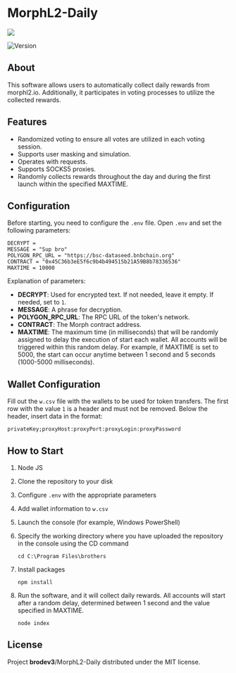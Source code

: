 # MorphL2-Daily
 
<p>
      <img src="https://i.ibb.co/3sHQCSp/av.jpg" >
</p>

<p >
   <img src="https://img.shields.io/badge/build-v_1.0-brightgreen?label=Version" alt="Version">
</p>


## About

This software allows users to automatically collect daily rewards from morphl2.io. Additionally, it participates in voting processes to utilize the collected rewards.



## Features
- Randomized voting to ensure all votes are utilized in each voting session.
- Supports user masking and simulation.
- Operates with requests.
- Supports SOCKS5 proxies.
- Randomly collects rewards throughout the day and during the first launch within the specified MAXTIME.

 ## Configuration
 Before starting, you need to configure the ```.env``` file. Open ```.env``` and set the following parameters:
 
    
    DECRYPT = 
    MESSAGE = "Sup bro"
    POLYGON_RPC_URL = "https://bsc-dataseed.bnbchain.org"
    CONTRACT = "0x45C36b3eE5f6c9b4b494515b21A59B8b78336536"
    MAXTIME = 10000

    
Explanation of parameters:
- **DECRYPT**: Used for encrypted text. If not needed, leave it empty. If needed, set to ```1```.
- **MESSAGE**: A phrase for decryption.
- **POLYGON_RPC_URL**: The RPC URL of the token's network.
- **CONTRACT**: The Morph contract address.
- **MAXTIME**: The maximum time (in milliseconds) that will be randomly assigned to delay the execution of start each wallet. All accounts will be triggered within this random delay. For example, if MAXTIME is set to 5000, the start can occur anytime between 1 second and 5 seconds (1000-5000 milliseconds).

 ## Wallet Configuration
Fill out the ```w.csv``` file with the wallets to be used for token transfers. The first row with the value ```1``` is a header and must not be removed. Below the header, insert data in the format:

    privateKey;proxyHost:proxyPort:proxyLogin:proxyPassword

 ## How to Start

1. Node JS
2. Clone the repository to your disk
3. Configure ```.env``` with the appropriate parameters
4. Add wallet information to ```w.csv```
5. Launch the console (for example, Windows PowerShell)
6. Specify the working directory where you have uploaded the repository in the console using the CD command
    ```
    cd C:\Program Files\brothers
    ```
7. Install packages
   
    ```
    npm install
    ```
8. Run the software, and it will collect daily rewards. All accounts will start after a random delay, determined between 1 second and the value specified in MAXTIME.
    ```
    node index
    ```





## License

Project **brodev3**/MorphL2-Daily distributed under the MIT license.
